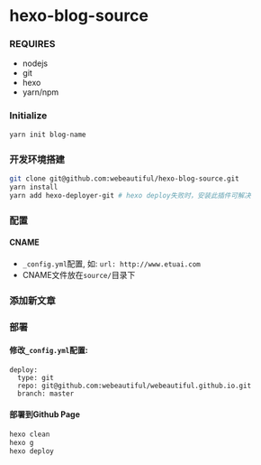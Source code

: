 # hexo-blog-source

### REQUIRES
* nodejs
* git
* hexo
* yarn/npm

### Initialize
```bash
yarn init blog-name
```

### 开发环境搭建
```bash
git clone git@github.com:webeautiful/hexo-blog-source.git
yarn install
yarn add hexo-deployer-git # hexo deploy失败时，安装此插件可解决

```

### 配置
#### CNAME
* `_config.yml`配置, 如: `url: http://www.etuai.com`
* CNAME文件放在`source/`目录下

### 添加新文章

### 部署
#### 修改`_config.yml`配置:
```
deploy:
  type: git
  repo: git@github.com:webeautiful/webeautiful.github.io.git
  branch: master
```
#### 部署到Github Page
```bash
hexo clean
hexo g
hexo deploy
```
